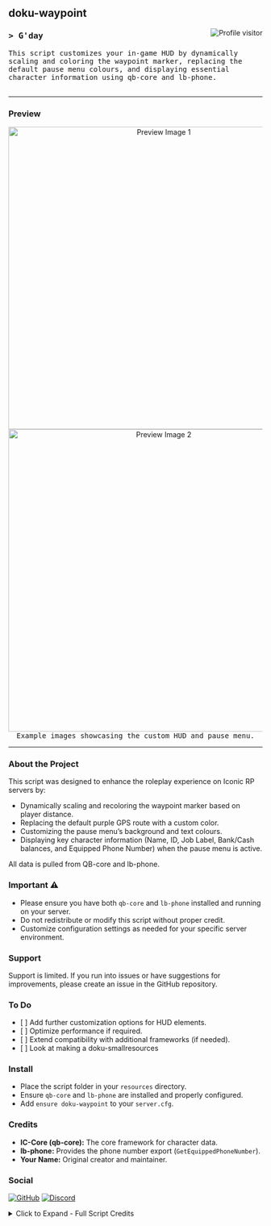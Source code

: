 <!-- Banner Section -->
<h2 align="left">
  doku-waypoint
</h2>

<!-- Visitor Badge -->
<a href="https://github.com/dokusaido/doku-waypoint">
  <img align="right" src="https://komarev.com/ghpvc/?username=YourUsername&label=Visitors&color=0e75b6&style=flat" alt="Profile visitor" />
</a>

<!-- Introduction Section -->
<h3 align="left">
    <samp>&gt; G'day
    </samp>
</h3>

<p align="left">
  <samp>
    This script customizes your in-game HUD by dynamically scaling and coloring the waypoint marker, replacing the default pause menu colours,
    and displaying essential character information using qb-core and lb-phone.
    <br>
    <br>
  </samp>
</p>

<hr/>

<!-- Preview Section -->
<h3 align="left">Preview</h3>
<p align="center">
  <img src="https://example.com/preview1.png" alt="Preview Image 1" width="600px" /><br>
  <img src="https://example.com/preview2.png" alt="Preview Image 2" width="600px" /><br>
  <samp>Example images showcasing the custom HUD and pause menu.</samp>
</p>

<hr/>

<!-- About the Project -->
<h3 align="left">About the Project</h3>
<p>
  This script was designed to enhance the roleplay experience on Iconic RP servers by:
  <ul>
    <li>Dynamically scaling and recoloring the waypoint marker based on player distance.</li>
    <li>Replacing the default purple GPS route with a custom color.</li>
    <li>Customizing the pause menu’s background and text colours.</li>
    <li>Displaying key character information (Name, ID, Job Label, Bank/Cash balances, and Equipped Phone Number) when the pause menu is active.</li>
  </ul>
  All data is pulled from QB-core and lb-phone.
</p>

<!-- Important Notice -->
<h3 align="left">Important ⚠️</h3>
<p>
  <ul>
    <li>Please ensure you have both <code>qb-core</code> and <code>lb-phone</code> installed and running on your server.</li>
    <li>Do not redistribute or modify this script without proper credit.</li>
    <li>Customize configuration settings as needed for your specific server environment.</li>
  </ul>
</p>

<!-- Support -->
<h3 align="left">Support</h3>
<p>
  Support is limited. If you run into issues or have suggestions for improvements, please create an issue in the GitHub repository.
</p>

<!-- To Do List -->
<h3 align="left">To Do</h3>
<ul>
  <li>[ ] Add further customization options for HUD elements.</li>
  <li>[ ] Optimize performance if required.</li>
  <li>[ ] Extend compatibility with additional frameworks (if needed).</li>
  <li>[ ] Look at making a doku-smallresources</li>
</ul>

<!-- Installation Instructions -->
<h3 align="left">Install</h3>
<ul>
  <li>Place the script folder in your <code>resources</code> directory.</li>
  <li>Ensure <code>qb-core</code> and <code>lb-phone</code> are installed and properly configured.</li>
  <li>Add <code>ensure doku-waypoint</code> to your <code>server.cfg</code>.</li>
</ul>

<!-- Credits -->
<h3 align="left">Credits</h3>
<p>
  <ul>
    <li><strong>IC-Core (qb-core):</strong> The core framework for character data.</li>
    <li><strong>lb-phone:</strong> Provides the phone number export (<code>GetEquippedPhoneNumber</code>).</li>
    <li><strong>Your Name:</strong> Original creator and maintainer.</li>
  </ul>
</p>

<!-- Social Links -->
<h3 align="left">Social</h3>
<p align="left">
  <a href="https://github.com/YourUsername"><img src="https://img.shields.io/badge/GitHub-000?style=for-the-badge&logo=github&logoColor=white" alt="GitHub"/></a>
  <a href="#"><img src="https://img.shields.io/badge/Discord-7289DA?style=for-the-badge&logo=discord&logoColor=white" alt="Discord"/></a>
</p>

<details>
  <summary>Click to Expand - Full Script Credits</summary>
  <p>
    All credits go to the original authors of QB-Core and lb-phone for their excellent work, as well as to the community for their continuous support.
  </p>
</details>
